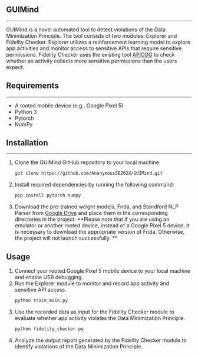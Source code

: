 ## GUIMind
---
GUIMind is a novel automated tool to detect violations of the Data Minimization Principle. The tool consists of two modules: Explorer and Fidelity Checker. Explorer utilizes a reinforcement learning model to explore app activities and monitor access to sensitive APIs that require sensitive permissions. Fidelity Checker uses the existing tool [APICOG](https://ieeexplore.ieee.org/abstract/document/9251054) to check whether an activity collects more sensitive permissions than the users expect.


## Requirements
---
* A rooted mobile device (e.g., Google Pixel 5)
* Python 3
* Pytorch
* NumPy

## Installation
---
1. Clone the GUIMind GitHub repository to your local machine.
   ```sh
   git clone https://github.com/AnonymousSE202X/GUIMind.git
   ```
2. Install required dependencies by running the following command:
   ```sh
   pip install pytorch numpy 
   ```
3. Download the pre-trained weight models, Frida, and Standford NLP Parser from [Google Drive](https://drive.google.com/drive/folders/1FrDyUGGBHNazm8rrT5ZFW3nj_iLYQNDA?usp=sharing) and place them in the corresponding directories in the project. **Please note that if you are using an emulator or another rooted device, instead of a Google Pixel 5 device, it is necessary to download the appropriate version of Frida. Otherwise, the project will not launch successfully. **

## Usage
1. Connect your rooted Google Pixel 5 mobile device to your local machine and enable USB debugging.
2. Run the Explorer module to monitor and record app activity and sensitive API access.
   ```sh
   python train_main.py
   ```
3. Use the recorded data as input for the Fidelity Checker module to evaluate whether app activity violates the Data Minimization Principle.
   ```sh
   python fidelity_checker.py
   ```
4. Analyze the output report generated by the Fidelity Checker module to identify violations of the Data Minimization Principle.



